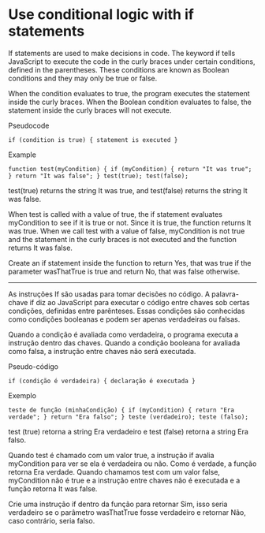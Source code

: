 # Use conditional logic with if statements

If statements are used to make decisions in code. The keyword if tells JavaScript to execute the code in the curly braces under certain conditions, defined in the parentheses. These conditions are known as Boolean conditions and they may only be true or false.

When the condition evaluates to true, the program executes the statement inside the curly braces. When the Boolean condition evaluates to false, the statement inside the curly braces will not execute.

Pseudocode

`if (condition is true) {
  statement is executed
}`

Example

`function test(myCondition) {
  if (myCondition) {
     return "It was true";
  }
  return "It was false";
}
test(true);
test(false);`

test(true) returns the string It was true, and test(false) returns the string It was false.

When test is called with a value of true, the if statement evaluates myCondition to see if it is true or not. Since it is true, the function returns It was true. When we call test with a value of false, myCondition is not true and the statement in the curly braces is not executed and the function returns It was false.

Create an if statement inside the function to return Yes, that was true if the parameter wasThatTrue is true and return No, that was false otherwise.

---

As instruções If são usadas para tomar decisões no código. A palavra-chave if diz ao JavaScript para executar o código entre chaves sob certas condições, definidas entre parênteses. Essas condições são conhecidas como condições booleanas e podem ser apenas verdadeiras ou falsas.

Quando a condição é avaliada como verdadeira, o programa executa a instrução dentro das chaves. Quando a condição booleana for avaliada como falsa, a instrução entre chaves não será executada.

Pseudo-código

`if (condição é verdadeira) {
  declaração é executada
} `

Exemplo

`teste de função (minhaCondição) {
  if (myCondition) {
     return "Era verdade";
  }
  return "Era falso";
}
teste (verdadeiro);
teste (falso); `

test (true) retorna a string Era verdadeiro e test (false) retorna a string Era falso.

Quando test é chamado com um valor true, a instrução if avalia myCondition para ver se ela é verdadeira ou não. Como é verdade, a função retorna Era verdade. Quando chamamos test com um valor false, myCondition não é true e a instrução entre chaves não é executada e a função retorna It was false.

Crie uma instrução if dentro da função para retornar Sim, isso seria verdadeiro se o parâmetro wasThatTrue fosse verdadeiro e retornar Não, caso contrário, seria falso.